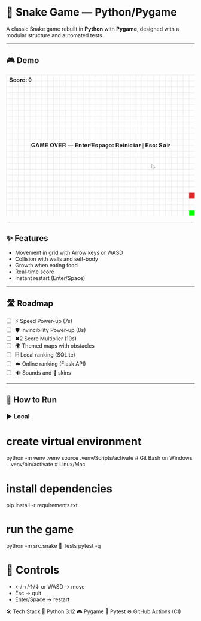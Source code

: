 # 🐍 Snake Game — Python/Pygame

A classic Snake game rebuilt in **Python** with **Pygame**, designed with a modular structure and automated tests.

---

## 🎮 Demo
![Snake Demo](assets/demo.gif)

---

## ✨ Features
- Movement in grid with Arrow keys or WASD  
- Collision with walls and self-body  
- Growth when eating food  
- Real-time score  
- Instant restart (Enter/Space)  

---

## 🛣️ Roadmap
- [ ] ⚡ Speed Power-up (7s)  
- [ ] 🛡️ Invincibility Power-up (8s)  
- [ ] ✖2 Score Multiplier (10s)  
- [ ] 🌍 Themed maps with obstacles  
- [ ] 🗄️ Local ranking (SQLite)  
- [ ] ☁️ Online ranking (Flask API)  
- [ ] 🔊 Sounds and 🎨 skins  

---

## 🚀 How to Run

### ▶️ Local
# create virtual environment
python -m venv .venv
source .venv/Scripts/activate   # Git Bash on Windows
. .venv/bin/activate            # Linux/Mac

# install dependencies
pip install -r requirements.txt

# run the game
python -m src.snake
🧪 Tests
pytest -q

# 🎹 Controls
- ←/→/↑/↓ or WASD → move
- Esc → quit
- Enter/Space → restart


🛠️ Tech Stack
🐍 Python 3.12
🎮 Pygame
🧪 Pytest
⚙️ GitHub Actions (CI)